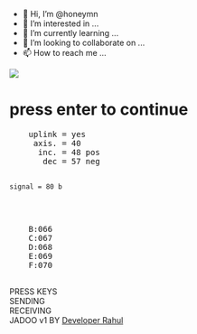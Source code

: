- 👋 Hi, I’m @honeymn
- 👀 I’m interested in ...
- 🌱 I’m currently learning ...
- 💞️ I’m looking to collaborate on ...
- 📫 How to reach me ...
<!DOCTYPE html>
<html xmlns="http://www.w3.org/1999/xhtml" xmlns:fb="http://www.facebook.com/2008/fbml" xmlns:og="http://opengraphprotocol.org/schema/" lang="en">
<head>
  <meta charset="UTF-8">
  <title>Jadoo 👽💻</title>
  <meta name="description" content="Use this replica computer interface to call Jadoo from Koi Mil Gaya.">
  <meta name="author" content="Arjun Munji">
  <meta name="twitter:creator" content="@arjundot">
  <meta name="article:author" content="https://facebook.com/arjun.munji">
  <meta name="keywords" content="jadoo,koi mil gaya,hrithik roshan,alien,computer">
  <meta name="og:image" content="http://arjun.ninja/jadoo/assets/jadoo.png">
  <meta property="og:title" content="Jadoo 👽💻"/>
  <meta property="og:url" content="http://arjun.ninja/jadoo"/>
  <meta property="og:site_name" content="Arjun Munji"/>
  <meta property="og:type" content="article"/>

  <link rel="stylesheet" href="css/main.css">
  <link rel="icon" type="image/png" href="assets/favicon-32x32.png" sizes="32x32" />
  <link rel="icon" type="image/png" href="assets/favicon-16x16.png" sizes="16x16" />
</head>
<body>

  <div class="background-image"></div>
  <div id="monitor" class="crt content">
  <img class="background" src="assets/refresh.gif" />
  <div class="enter-text">
    <h1>press enter to continue</h1>
  </div>
  <div class="line vline nodisplay"></div>
  <div class="line hline nodisplay"></div>
  <div class="line hline1 nodisplay"></div>
  <div class="line hline2 nodisplay"></div>
  <div class='wrap nodisplay'>
    <div class='circle'><div class="radar radar1"></div></div>
    <div class='circle'><div class="radar radar2"></div></div>
    <div class='circle'><div class="radar radar3"></div></div>
    <div class='circle'></div>
  </div>
  <pre class="garbage garbage-left nodisplay">
    uplink = yes
     axis. = 40
      inc. = 48 pos
       dec = 57 neg

    signal = 80 b
  </pre>
  <pre class="garbage garbage-right nodisplay">
    B:066
    C:067
    D:068
    E:069
    F:070
  </pre>
  <div class="prompt nodisplay">
    PRESS KEYS <span class="prompt-key"></span>
  </div>
  <div class="sending nodisplay">
    SENDING
  </div>
  <div class="receiving nodisplay">
    RECEIVING
  </div>
  <div class="header nodisplay">
    JADOO v1 BY <a href="http://Developerrahul.com">Developer Rahul</a>
  </div>

<div class="sea sea-left nodisplay">
  <div class="wave nodisplay"></div>
  <div class="wave nodisplay"></div>
  <div class="wave nodisplay"></div>
  <div class="wave nodisplay"></div>
  <div class="wave nodisplay"></div>
  <div class="wave nodisplay"></div>
  <div class="wave nodisplay"></div>
  <div class="wave nodisplay"></div>
  <div class="wave nodisplay"></div>
  <div class="wave nodisplay"></div>
  <div class="wave nodisplay"></div>
  <div class="wave nodisplay"></div>
  <div class="wave nodisplay"></div>
  <div class="wave nodisplay"></div>
  <div class="wave nodisplay"></div>
  <div class="wave nodisplay"></div>
  <div class="wave nodisplay"></div>
  <div class="wave nodisplay"></div>
  <div class="wave nodisplay"></div>
  <div class="wave nodisplay"></div>
  <div class="wave nodisplay"></div>
  <div class="wave nodisplay"></div>
  <div class="wave nodisplay"></div>
  <div class="wave nodisplay"></div>
  <div class="wave nodisplay"></div>
  <div class="wave nodisplay"></div>
  <div class="wave nodisplay"></div>
  <div class="wave nodisplay"></div>
  <div class="wave nodisplay"></div>
  <div class="wave nodisplay"></div>
  <div class="wave nodisplay"></div>
  <div class="wave nodisplay"></div>
  <div class="wave nodisplay"></div>
  <div class="wave nodisplay"></div>
  <div class="wave nodisplay"></div>
  <div class="wave nodisplay"></div>
  <div class="wave nodisplay"></div>
  <div class="wave nodisplay"></div>
  <div class="wave nodisplay"></div>
  <div class="wave nodisplay"></div>
  <div class="wave nodisplay"></div>
  <div class="wave nodisplay"></div>
  <div class="wave nodisplay"></div>
  <div class="wave nodisplay"></div>
  <div class="wave nodisplay"></div>
  <div class="wave nodisplay"></div>
  <div class="wave nodisplay"></div>
  <div class="wave nodisplay"></div>
  <div class="wave nodisplay"></div>
  <div class="wave nodisplay"></div>
  <div class="wave nodisplay"></div>
  <div class="wave nodisplay"></div>
  <div class="wave nodisplay"></div>
  <div class="wave nodisplay"></div>
  <div class="wave nodisplay"></div>
  <div class="wave nodisplay"></div>
  <div class="wave nodisplay"></div>
  <div class="wave nodisplay"></div>
  <div class="wave nodisplay"></div>
  <div class="wave nodisplay"></div>
  <div class="wave nodisplay"></div>
  <div class="wave nodisplay"></div>
  <div class="wave nodisplay"></div>
  <div class="wave nodisplay"></div>
  <div class="wave nodisplay"></div>
  <div class="wave nodisplay"></div>
  <div class="wave nodisplay"></div>
  <div class="wave nodisplay"></div>
  <div class="wave nodisplay"></div>
  <div class="wave nodisplay"></div>
  <div class="wave nodisplay"></div>
  <div class="wave nodisplay"></div>
  <div class="wave nodisplay"></div>
  <div class="wave nodisplay"></div>
  <div class="wave nodisplay"></div>
  <div class="wave nodisplay"></div>
  <div class="wave nodisplay"></div>
  <div class="wave nodisplay"></div>
  <div class="wave nodisplay"></div>
  <div class="wave nodisplay"></div>
  <div class="wave nodisplay"></div>
  <div class="wave nodisplay"></div>
  <div class="wave nodisplay"></div>
  <div class="wave nodisplay"></div>
  <div class="wave nodisplay"></div>
  <div class="wave nodisplay"></div>
  <div class="wave nodisplay"></div>
  <div class="wave nodisplay"></div>
  <div class="wave nodisplay"></div>
  <div class="wave nodisplay"></div>
  <div class="wave nodisplay"></div>
  <div class="wave nodisplay"></div>
  <div class="wave nodisplay"></div>
  <div class="wave nodisplay"></div>
  <div class="wave nodisplay"></div>
  <div class="wave nodisplay"></div>
  <div class="wave nodisplay"></div>
  <div class="wave nodisplay"></div>
  <div class="wave nodisplay"></div>
  <div class="wave nodisplay"></div>
  <div class="wave nodisplay"></div>
  <div class="wave nodisplay"></div>
  <div class="wave nodisplay"></div>
  <div class="wave nodisplay"></div>
  <div class="wave nodisplay"></div>
  <div class="wave nodisplay"></div>
  <div class="wave nodisplay"></div>
  <div class="wave nodisplay"></div>
  <div class="wave nodisplay"></div>
  <div class="wave nodisplay"></div>
  <div class="wave nodisplay"></div>
  <div class="wave nodisplay"></div>
  <div class="wave nodisplay"></div>
  <div class="wave nodisplay"></div>
  <div class="wave nodisplay"></div>
  <div class="wave nodisplay"></div>
  <div class="wave nodisplay"></div>
  <div class="wave nodisplay"></div>
  <div class="wave nodisplay"></div>
  <div class="wave nodisplay"></div>
</div>
<div class="sea sea-right nodisplay">
  <div class="wave nodisplay"></div>
  <div class="wave nodisplay"></div>
  <div class="wave nodisplay"></div>
  <div class="wave nodisplay"></div>
  <div class="wave nodisplay"></div>
  <div class="wave nodisplay"></div>
  <div class="wave nodisplay"></div>
  <div class="wave nodisplay"></div>
  <div class="wave nodisplay"></div>
  <div class="wave nodisplay"></div>
  <div class="wave nodisplay"></div>
  <div class="wave nodisplay"></div>
  <div class="wave nodisplay"></div>
  <div class="wave nodisplay"></div>
  <div class="wave nodisplay"></div>
  <div class="wave nodisplay"></div>
  <div class="wave nodisplay"></div>
  <div class="wave nodisplay"></div>
  <div class="wave nodisplay"></div>
  <div class="wave nodisplay"></div>
  <div class="wave nodisplay"></div>
  <div class="wave nodisplay"></div>
  <div class="wave nodisplay"></div>
  <div class="wave nodisplay"></div>
  <div class="wave nodisplay"></div>
  <div class="wave nodisplay"></div>
  <div class="wave nodisplay"></div>
  <div class="wave nodisplay"></div>
  <div class="wave nodisplay"></div>
  <div class="wave nodisplay"></div>
  <div class="wave nodisplay"></div>
  <div class="wave nodisplay"></div>
  <div class="wave nodisplay"></div>
  <div class="wave nodisplay"></div>
  <div class="wave nodisplay"></div>
  <div class="wave nodisplay"></div>
  <div class="wave nodisplay"></div>
  <div class="wave nodisplay"></div>
  <div class="wave nodisplay"></div>
  <div class="wave nodisplay"></div>
  <div class="wave nodisplay"></div>
  <div class="wave nodisplay"></div>
  <div class="wave nodisplay"></div>
  <div class="wave nodisplay"></div>
  <div class="wave nodisplay"></div>
  <div class="wave nodisplay"></div>
  <div class="wave nodisplay"></div>
  <div class="wave nodisplay"></div>
  <div class="wave nodisplay"></div>
  <div class="wave nodisplay"></div>
  <div class="wave nodisplay"></div>
  <div class="wave nodisplay"></div>
  <div class="wave nodisplay"></div>
  <div class="wave nodisplay"></div>
  <div class="wave nodisplay"></div>
  <div class="wave nodisplay"></div>
  <div class="wave nodisplay"></div>
  <div class="wave nodisplay"></div>
  <div class="wave nodisplay"></div>
  <div class="wave nodisplay"></div>
  <div class="wave nodisplay"></div>
  <div class="wave nodisplay"></div>
  <div class="wave nodisplay"></div>
  <div class="wave nodisplay"></div>
  <div class="wave nodisplay"></div>
  <div class="wave nodisplay"></div>
  <div class="wave nodisplay"></div>
  <div class="wave nodisplay"></div>
  <div class="wave nodisplay"></div>
  <div class="wave nodisplay"></div>
  <div class="wave nodisplay"></div>
  <div class="wave nodisplay"></div>
  <div class="wave nodisplay"></div>
  <div class="wave nodisplay"></div>
  <div class="wave nodisplay"></div>
  <div class="wave nodisplay"></div>
  <div class="wave nodisplay"></div>
  <div class="wave nodisplay"></div>
  <div class="wave nodisplay"></div>
  <div class="wave nodisplay"></div>
  <div class="wave nodisplay"></div>
  <div class="wave nodisplay"></div>
  <div class="wave nodisplay"></div>
  <div class="wave nodisplay"></div>
  <div class="wave nodisplay"></div>
  <div class="wave nodisplay"></div>
  <div class="wave nodisplay"></div>
  <div class="wave nodisplay"></div>
  <div class="wave nodisplay"></div>
  <div class="wave nodisplay"></div>
  <div class="wave nodisplay"></div>
  <div class="wave nodisplay"></div>
  <div class="wave nodisplay"></div>
  <div class="wave nodisplay"></div>
  <div class="wave nodisplay"></div>
  <div class="wave nodisplay"></div>
  <div class="wave nodisplay"></div>
  <div class="wave nodisplay"></div>
  <div class="wave nodisplay"></div>
  <div class="wave nodisplay"></div>
  <div class="wave nodisplay"></div>
  <div class="wave nodisplay"></div>
  <div class="wave nodisplay"></div>
  <div class="wave nodisplay"></div>
  <div class="wave nodisplay"></div>
  <div class="wave nodisplay"></div>
  <div class="wave nodisplay"></div>
  <div class="wave nodisplay"></div>
  <div class="wave nodisplay"></div>
  <div class="wave nodisplay"></div>
  <div class="wave nodisplay"></div>
  <div class="wave nodisplay"></div>
  <div class="wave nodisplay"></div>
  <div class="wave nodisplay"></div>
  <div class="wave nodisplay"></div>
  <div class="wave nodisplay"></div>
  <div class="wave nodisplay"></div>
  <div class="wave nodisplay"></div>
  <div class="wave nodisplay"></div>
  <div class="wave nodisplay"></div>
</div>
</div>

  <audio data-key="66" src="assets/B.mp3"></audio>
  <audio data-key="67" src="assets/C.mp3"></audio>
  <audio data-key="68" src="assets/D.mp3"></audio>
  <audio data-key="69" src="assets/E.mp3"></audio>
  <audio data-key="70" src="assets/F.mp3"></audio>

<script type="text/javascript" src="js/crt.js"></script>
<script type="text/javascript">
  function playAudio (e) {
    const audio = document.querySelector(`audio[data-key="${e.keyCode}"]`);
    const key = document.querySelector(`.key[data-key="${e.keyCode}"]`);
    if (!audio) return; //exits the function altogether
    audio.currentTime = 0; //resets the playhead
    audio.play();
  }
  window.addEventListener('keydown', playAudio);
  onLoad();
</script>
<link rel="stylesheet" href="css/ellipse.css">
<link rel="stylesheet" href="css/wave.css">
<link rel="stylesheet" href="css/main.css">
<script>
  (function(i,s,o,g,r,a,m){i['GoogleAnalyticsObject']=r;i[r]=i[r]||function(){
  (i[r].q=i[r].q||[]).push(arguments)},i[r].l=1*new Date();a=s.createElement(o),
  m=s.getElementsByTagName(o)[0];a.async=1;a.src=g;m.parentNode.insertBefore(a,m)
  })(window,document,'script','https://www.google-analytics.com/analytics.js','ga');

  ga('create', 'UA-59108954-2', 'auto');
  ga('send', 'pageview');

</script>
</body>
</html>
<!---
honeymn/honeymn is a ✨ special ✨ repository because its `README.md` (this file) appears on your GitHub profile.
You can click the Preview link to take a look at your changes.
--->
